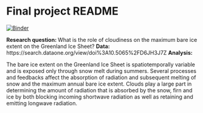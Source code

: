 # Final project README


[![Binder](https://mybinder.org/badge_logo.svg)](https://mybinder.org/v2/gh/raf-antwerpen/rces-final-project/HEAD)

<b>
    Research question:  
</b>
What is the role of cloudiness on the maximum bare ice extent on the Greenland Ice Sheet?  


<b>
    Data:  
</b>
https://search.dataone.org/view/doi%3A10.5065%2FD6JH3J7Z  


<b>
    Analysis:  
</b>

The bare ice extent on the Greenland Ice Sheet is spatiotemporally variable and is exposed only through snow melt during summers. Several processes and feedbacks affect the absorption of radiation and subsequent melting of snow and the maximum annual bare ice extent. Clouds play a large part in determining the amount of radiation that is absorbed by the snow, firn and ice by both blocking incoming shortwave radiation as well as retaining and emitting longwave radiation.  




